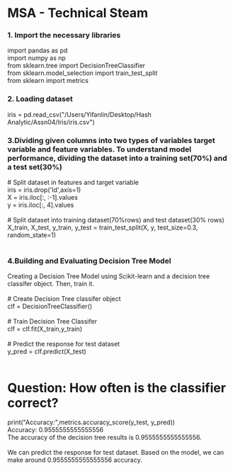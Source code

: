 # MSA - Technical Steam

<h3> 1. Import the necessary libraries</h3>
<div>	import pandas as pd </div>	
<div>	import numpy as np</div>	
<div>	from sklearn.tree import DecisionTreeClassifier  </div>	
<div>	from sklearn.model_selection import train_test_split </div>	
<div>	from sklearn import metrics </div>
	
<h3>2. Loading dataset </h3>
<div> iris = pd.read_csv("/Users/Yifanlin/Desktop/Hash Analytic/Assn04/Iris/iris.csv")</div>	

<h3>3.Dividing given columns into two types of variables target variable and feature variables. To understand model performance, dividing the dataset into a training set(70%) and a test set(30%) </h3>
<div> # Split dataset in features and target variable</div>

<div>	iris = iris.drop('Id',axis=1)</div>	
<div>	X = iris.iloc[:, :-1].values</div>	
<div>	y = iris.iloc[:, 4].values </div>
<br><div> # Split dataset into training dataset(70%rows) and test dataset(30% rows)</div>	
<div>X_train, X_test, y_train, y_test = train_test_split(X, y, test_size=0.3, random_state=1)</div></br>	

<h3> 4.Building  and Evaluating Decision Tree Model</h3>
<div> Creating a Decision Tree Model using Scikit-learn and a decision tree classifer object. Then, train it. </div>
<br><div># Create Decision Tree classifer object</div>	
<div>clf = DecisionTreeClassifier()</div>	
<br>
<div># Train Decision Tree Classifer </div>
<div>clf = clf.fit(X_train,y_train) </div></br>

<div># Predict the response for test dataset </div>
<div>y_pred = clf.predict(X_test) </div></br>

# Question: How often is the classifier correct?
<div>print("Accuracy:",metrics.accuracy_score(y_test, y_pred)) </div>
<div>Accuracy: 0.9555555555555556</div>
<div>The accuracy of the decision tree results is 0.9555555555555556.</div>
<br><div> We can predict the response for test dataset. Based on the model, we can make around 0.9555555555555556 accuracy. </div></br>
